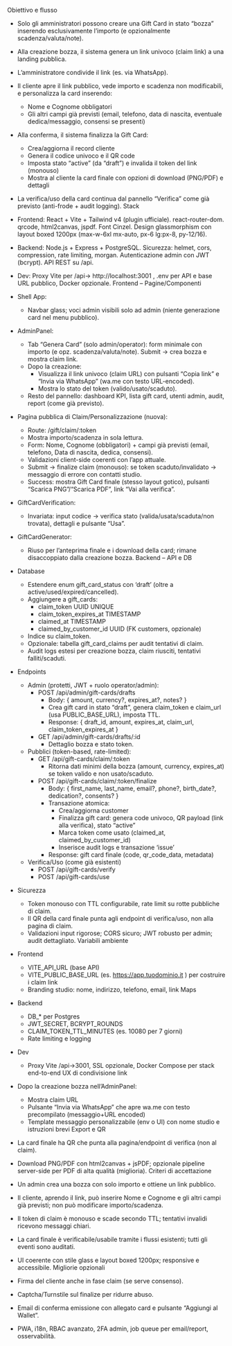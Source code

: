 Obiettivo e flusso

- Solo gli amministratori possono creare una Gift Card in stato “bozza” inserendo esclusivamente l’importo (e opzionalmente scadenza/valuta/note).
- Alla creazione bozza, il sistema genera un link univoco (claim link) a una landing pubblica.
- L’amministratore condivide il link (es. via WhatsApp).
- Il cliente apre il link pubblico, vede importo e scadenza non modificabili, e personalizza la card inserendo:
  - Nome e Cognome obbligatori
  - Gli altri campi già previsti (email, telefono, data di nascita, eventuale dedica/messaggio, consensi se presenti)
- Alla conferma, il sistema finalizza la Gift Card:
  - Crea/aggiorna il record cliente
  - Genera il codice univoco e il QR code
  - Imposta stato “active” (da “draft”) e invalida il token del link (monouso)
  - Mostra al cliente la card finale con opzioni di download (PNG/PDF) e dettagli
- La verifica/uso della card continua dal pannello “Verifica” come già previsto (anti-frode + audit logging).
Stack

- Frontend: React + Vite + Tailwind v4 (plugin ufficiale). react-router-dom. qrcode, html2canvas, jspdf. Font Cinzel. Design glassmorphism con layout boxed 1200px (max-w-6xl mx-auto, px-6 lg:px-8, py-12/16).
- Backend: Node.js + Express + PostgreSQL. Sicurezza: helmet, cors, compression, rate limiting, morgan. Autenticazione admin con JWT (bcrypt). API REST su /api.
- Dev: Proxy Vite per /api→ http://localhost:3001 , .env per API e base URL pubblico, Docker opzionale.
Frontend – Pagine/Componenti

- Shell App:
  - Navbar glass; voci admin visibili solo ad admin (niente generazione card nel menu pubblico).
- AdminPanel:
  - Tab “Genera Card” (solo admin/operator): form minimale con importo (e opz. scadenza/valuta/note). Submit → crea bozza e mostra claim link.
  - Dopo la creazione:
    - Visualizza il link univoco (claim URL) con pulsanti “Copia link” e “Invia via WhatsApp” (wa.me con testo URL-encoded).
    - Mostra lo stato del token (valido/usato/scaduto).
  - Resto del pannello: dashboard KPI, lista gift card, utenti admin, audit, report (come già previsto).
- Pagina pubblica di Claim/Personalizzazione (nuova):
  - Route: /gift/claim/:token
  - Mostra importo/scadenza in sola lettura.
  - Form: Nome, Cognome (obbligatori) + campi già previsti (email, telefono, Data di nascita, dedica, consensi).
  - Validazioni client-side coerenti con l’app attuale.
  - Submit → finalize claim (monouso): se token scaduto/invalidato → messaggio di errore con contatti studio.
  - Success: mostra Gift Card finale (stesso layout gotico), pulsanti “Scarica PNG”/“Scarica PDF”, link “Vai alla verifica”.
- GiftCardVerification:
  - Invariata: input codice → verifica stato (valida/usata/scaduta/non trovata), dettagli e pulsante “Usa”.
- GiftCardGenerator:
  - Riuso per l’anteprima finale e i download della card; rimane disaccoppiato dalla creazione bozza.
Backend – API e DB

- Database
  - Estendere enum gift_card_status con ‘draft’ (oltre a active/used/expired/cancelled).
  - Aggiungere a gift_cards:
    - claim_token UUID UNIQUE
    - claim_token_expires_at TIMESTAMP
    - claimed_at TIMESTAMP
    - claimed_by_customer_id UUID (FK customers, opzionale)
  - Indice su claim_token.
  - Opzionale: tabella gift_card_claims per audit tentativi di claim.
  - Audit logs estesi per creazione bozza, claim riusciti, tentativi falliti/scaduti.
- Endpoints
  - Admin (protetti, JWT + ruolo operator/admin):
    - POST /api/admin/gift-cards/drafts
      - Body: { amount, currency?, expires_at?, notes? }
      - Crea gift card in stato “draft”, genera claim_token e claim_url (usa PUBLIC_BASE_URL), imposta TTL.
      - Response: { draft_id, amount, expires_at, claim_url, claim_token_expires_at }
    - GET /api/admin/gift-cards/drafts/:id
      - Dettaglio bozza e stato token.
  - Pubblici (token-based, rate-limited):
    - GET /api/gift-cards/claim/:token
      - Ritorna dati minimi della bozza (amount, currency, expires_at) se token valido e non usato/scaduto.
    - POST /api/gift-cards/claim/:token/finalize
      - Body: { first_name, last_name, email?, phone?, birth_date?, dedication?, consents? }
      - Transazione atomica:
        - Crea/aggiorna customer
        - Finalizza gift card: genera code univoco, QR payload (link alla verifica), stato “active”
        - Marca token come usato (claimed_at, claimed_by_customer_id)
        - Inserisce audit logs e transazione ‘issue’
      - Response: gift card finale (code, qr_code_data, metadata)
  - Verifica/Uso (come già esistenti)
    - POST /api/gift-cards/verify
    - POST /api/gift-cards/use
- Sicurezza
  - Token monouso con TTL configurabile, rate limit su rotte pubbliche di claim.
  - Il QR della card finale punta agli endpoint di verifica/uso, non alla pagina di claim.
  - Validazioni input rigorose; CORS sicuro; JWT robusto per admin; audit dettagliato.
Variabili ambiente

- Frontend
  - VITE_API_URL (base API)
  - VITE_PUBLIC_BASE_URL (es. https://app.tuodominio.it ) per costruire i claim link
  - Branding studio: nome, indirizzo, telefono, email, link Maps
- Backend
  - DB_* per Postgres
  - JWT_SECRET, BCRYPT_ROUNDS
  - CLAIM_TOKEN_TTL_MINUTES (es. 10080 per 7 giorni)
  - Rate limiting e logging
- Dev
  - Proxy Vite /api→3001, SSL opzionale, Docker Compose per stack end-to-end
UX di condivisione link

- Dopo la creazione bozza nell’AdminPanel:
  - Mostra claim URL
  - Pulsante “Invia via WhatsApp” che apre wa.me con testo precompilato (messaggio+URL encoded)
  - Template messaggio personalizzabile (env o UI) con nome studio e istruzioni brevi
Export e QR

- La card finale ha QR che punta alla pagina/endpoint di verifica (non al claim).
- Download PNG/PDF con html2canvas + jsPDF; opzionale pipeline server-side per PDF di alta qualità (miglioria).
Criteri di accettazione

- Un admin crea una bozza con solo importo e ottiene un link pubblico.
- Il cliente, aprendo il link, può inserire Nome e Cognome e gli altri campi già previsti; non può modificare importo/scadenza.
- Il token di claim è monouso e scade secondo TTL; tentativi invalidi ricevono messaggi chiari.
- La card finale è verificabile/usabile tramite i flussi esistenti; tutti gli eventi sono auditati.
- UI coerente con stile glass e layout boxed 1200px; responsive e accessibile.
Migliorie opzionali

- Firma del cliente anche in fase claim (se serve consenso).
- Captcha/Turnstile sul finalize per ridurre abuso.
- Email di conferma emissione con allegato card e pulsante “Aggiungi al Wallet”.
- PWA, i18n, RBAC avanzato, 2FA admin, job queue per email/report, osservabilità.